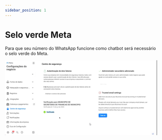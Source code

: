 ```yaml
---
sidebar_position: 1
---
```


# Selo verde Meta

Para que seu número do WhatsApp funcione como chatbot será necessário o selo verde do Meta.

![Selo verde Meta](./img/selo-verde-meta.png)